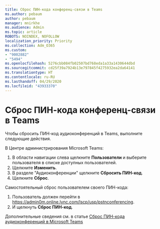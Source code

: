```yaml
---
title: Сброс ПИН-кода конференц-связи в Teams
ms.author: pebaum
author: pebaum
manager: mnirkhe
ms.audience: Admin
ms.topic: article
ROBOTS: NOINDEX, NOFOLLOW
localization_priority: Priority
ms.collection: Adm_O365
ms.custom:
- "9002882"
- "5494"
ms.openlocfilehash: 5276cbb084fb02507bd768eda1a33a1430644dbd
ms.sourcegitcommit: cd25f39a7924b13e797845f4275932ea2da64141
ms.translationtype: HT
ms.contentlocale: ru-RU
ms.lasthandoff: 04/29/2020
ms.locfileid: "43933370"
---
```

# <a name="reset-conferencing-pin-in-teams"></a>Сброс ПИН-кода конференц-связи в Teams

Чтобы сбросить ПИН-код аудиоконференций в Teams, выполните следующие действия.  

В Центре администрирования Microsoft Teams:

1. В области навигации слева щелкните **Пользователи** и выберите пользователя в списке доступных пользователей.
2. Щелкните **Изменить**.
3. В разделе "Аудиоконференции" щелкните **Сбросить ПИН-код**.
4. Щелкните **Сброс**.

Самостоятельный сброс пользователем своего ПИН-кода:
1. Пользователь должен перейти в https://admin0m.online.lync.com/lscp/usp/pstnconferencing.
2. И щелкнуть **Сброс ПИН-код**.

Дополнительные сведения см. в статье [Сброс ПИН-кода аудиоконференций в Microsoft Teams](https://docs.microsoft.com/microsoftteams/reset-the-audio-conferencing-pin-in-teams)
